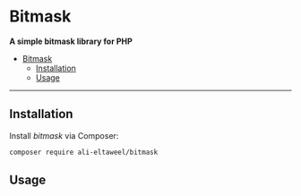 # Bitmask

**A simple bitmask library for PHP**

- [Bitmask](#bitmask)
  - [Installation](#installation)
  - [Usage](#usage)

***

## Installation

Install *bitmask* via Composer:

```bash
composer require ali-eltaweel/bitmask
```

## Usage
